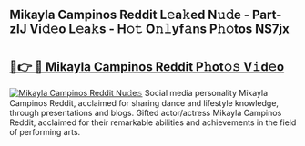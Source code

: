 ## Mikayla Campinos Reddit L𝚎a𝚔ed N𝚞𝚍e - Part-zIJ Vi𝚍𝚎o L𝚎a𝚔s - H𝚘𝚝 O𝚗𝚕yf𝚊ns P𝚑𝚘tos NS7jx

# <h2><a href="http://kfaya0b.oniu.top/?m=Mikayla+Campinos+Reddit">🔗👉 🔴 Mikayla Campinos Reddit P𝚑ot𝚘𝚜 V𝚒d𝚎o</a></h2>

[![Mikayla Campinos Reddit Nu𝚍e𝚜](https://i.imgur.com/0qMVB7G.gif)](http://kfaya0b.oniu.top/?m=Mikayla+Campinos+Reddit)
Social media personality Mikayla Campinos Reddit, acclaimed for sharing dance and lifestyle knowledge, through presentations and blogs. Gifted actor/actress Mikayla Campinos Reddit, acclaimed for their remarkable abilities and achievements in the field of performing arts.  
